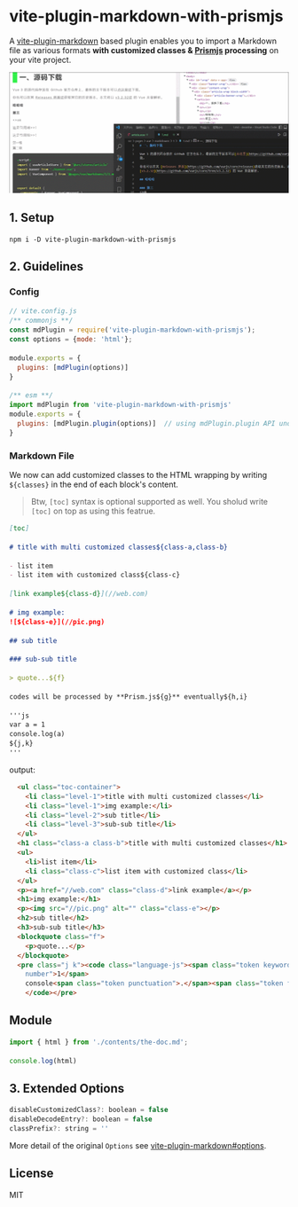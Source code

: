 # vite-plugin-markdown-with-prismjs

A [vite-plugin-markdown](https://github.com/hmsk/vite-plugin-markdown) based plugin enables you to import a Markdown file as various formats **with customized classes & [Prismjs](https://prismjs.com/) processing** on your vite project.

![](./GIF.gif)

## 1. Setup

```
npm i -D vite-plugin-markdown-with-prismjs
```

## 2. Guidelines 

### Config

```js
// vite.config.js
/** commonjs **/
const mdPlugin = require('vite-plugin-markdown-with-prismjs');
const options = {mode: 'html'};

module.exports = {
  plugins: [mdPlugin(options)]
}

/** esm **/
import mdPlugin from 'vite-plugin-markdown-with-prismjs'
module.exports = {
  plugins: [mdPlugin.plugin(options)]  // using mdPlugin.plugin API under esm mode
}
```

### Markdown File
We now can add customized classes to the HTML wrapping by writing `${classes}` in the end of each block's content.

> Btw, `[toc]` syntax is optional supported as well. You sholud write `[toc]` on top as using this featrue.

```md
[toc]

# title with multi customized classes${class-a,class-b}

- list item
- list item with customized class${class-c}

[link example${class-d}](//web.com)

# img example: 
![${class-e}](//pic.png)

## sub title

### sub-sub title

> quote...${f}

codes will be processed by **Prism.js${g}** eventually${h,i}

'''js
var a = 1
console.log(a)
${j,k}
'''
```

output:

```html
  <ul class="toc-container">
    <li class="level-1">title with multi customized classes</li>
    <li class="level-1">img example:</li>
    <li class="level-2">sub title</li>
    <li class="level-3">sub-sub title</li>
  </ul>
  <h1 class="class-a class-b">title with multi customized classes</h1>
  <ul>
    <li>list item</li>
    <li class="class-c">list item with customized class</li>
  </ul>
  <p><a href="//web.com" class="class-d">link example</a></p>
  <h1>img example:</h1>
  <p><img src="//pic.png" alt="" class="class-e"></p>
  <h2>sub title</h2>
  <h3>sub-sub title</h3>
  <blockquote class="f">
    <p>quote...</p>
  </blockquote>
  <pre class="j k"><code class="language-js"><span class="token keyword">var</span> a <span class="token operator">=</span> <span class="token 
    number">1</span>
    console<span class="token punctuation">.</span><span class="token function">log</span><span class="token punctuation">(</span>a<span class="token punctuation">)</span>
    </code></pre>
```



## Module

```js
import { html } from './contents/the-doc.md';

console.log(html)
```

## 3. Extended Options

```js
disableCustomizedClass?: boolean = false
disableDecodeEntry?: boolean = false
classPrefix?: string = ''
```

More detail of the original `Options` see [vite-plugin-markdown#options](https://github.com/hmsk/vite-plugin-markdown#options).

## License

MIT

